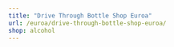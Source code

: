 ```yaml
---
title: "Drive Through Bottle Shop Euroa"
url: /euroa/drive-through-bottle-shop-euroa/
shop: alcohol
---
```


